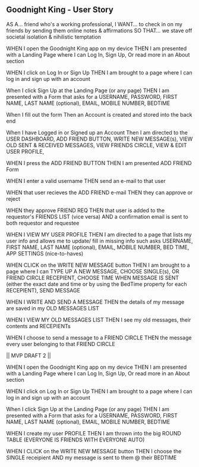 ## Goodnight King - User Story

AS A… friend who's a working professional,
I WANT… to check in on my friends by sending them online notes & affirmations
SO THAT… we stave off societal isolation & nihilistic temptation

WHEN I open the Goodnight King app on my device
THEN I am presented with a Landing Page where I can Log In, Sign Up, Or read more in an About section

WHEN I click on Log In or Sign Up 
THEN I am brought to a page where I can log in and sign up with an account

When I click Sign Up at the Landing Page (or any page)
THEN I am presented with a Form that asks for a
    USERNAME,
    PASSWORD, 
    FIRST NAME, 
    LAST NAME (optional), 
    EMAIL, 
    MOBILE NUMBER,
    BEDTIME

When I fill out the form
Then an Account is created and stored into the back end

When I have Logged in or Signed up an Account
Then I am directed to the 
    USER DASHBOARD, 
        ADD FRIEND BUTTON, 
        WRITE NEW MESSAGE(s), 
        VIEW OLD SENT & RECEIVED MESSAGES,
        VIEW FRIENDS CIRCLE,
        VIEW & EDIT USER PROFILE,


WHEN I press the ADD FRIEND BUTTON
THEN I am presented ADD FRIEND Form

WHEN I enter a valid username 
THEN send an e-mail to that user

WHEN that user recieves the ADD FRIEND e-mail
THEN they can approve or reject

WHEN they approve FRIEND REQ
THEN that user is added to the requestor's FRIENDS LIST (vice versa) 
AND a confirmation email is sent to both requestor and requestee


WHEN I VIEW MY USER PROFILE
THEN I am directed to a page that lists my user info and allows me to update/ fill in missing info such asks
    USERNAME, 
    FIRST NAME, 
    LAST NAME (optional), 
    EMAIL, 
    MOBILE NUMBER,
    BED TIME,
    APP SETTINGS (nice-to-haves)

WHEN CLICK on the WRITE NEW MESSAGE button
THEN I am brought to a page where I can 
    TYPE UP A NEW MESSAGE, 
    CHOOSE SINGLE(s), OR FRIEND CIRCLE RECEPIENT,
    CHOOSE TIME WHEN MESSAGE IS SENT (either the exact date and time or by using the BedTime property for each RECEPIENT), 
    SEND MESSAGE

WHEN I WRITE AND SEND A MESSAGE
THEN the details of my message are saved in my OLD MESSAGES LIST

WHEN I VIEW MY OLD MESSAGES LIST
THEN I see my old messages, their contents and RECEPIENTs

WHEN I choose to send a message to a FRIEND CIRCLE
THEN the message every user belonging to that FRIEND CIRCLE

|| MVP DRAFT 2 ||

WHEN I open the Goodnight King app on my device
THEN I am presented with a Landing Page where I can Log In, Sign Up, Or read more in an About section

WHEN I click on Log In or Sign Up
THEN I am brought to a page where I can log in and sign up with an account

When I click Sign Up at the Landing Page (or any page)
THEN I am presented with a Form that asks for a
    USERNAME,
    PASSWORD, 
    FIRST NAME, 
    LAST NAME (optional), 
    EMAIL, 
    MOBILE NUMBER,
    BEDTIME



WHEN I create my user PROFILE
THEN I am thrown into the big ROUND TABLE (EVERYONE IS FRIENDS WITH EVERYONE AUTO)

WHEN I CLICK on the WRITE NEW MESSAGE button
THEN I choose the SINGLE receipient
AND my message is sent to them @ their BEDTIME

